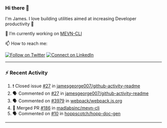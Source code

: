 ### Hi there 👋

I'm James. I love building utilities aimed at increasing Developer productivity :raised_hands: 

🔭 I’m currently working on [MEVN-CLI](https://github.com/madlabsinc/mevn-cli)

📫 How to reach me:

[![Follow on Twitter](https://img.shields.io/badge/--twitter?label=Twitter&logo=Twitter&style=social)](https://twitter.com/james_madhacks) [![Connect on LinkedIn](https://img.shields.io/badge/--linkedin?label=LinkedIn&logo=LinkedIn&style=social)](https://www.linkedin.com/in/jamesgeorge007)

---

### :zap: Recent Activity

<!--START_SECTION:activity-->
1. ❗️ Closed issue [#27](https://github.com//jamesgeorge007/github-activity-readme/issues/27) in [jamesgeorge007/github-activity-readme](https://github.com//jamesgeorge007/github-activity-readme)
2. 🗣 Commented on [#27](https://github.com//jamesgeorge007/github-activity-readme/issues/27) in [jamesgeorge007/github-activity-readme](https://github.com//jamesgeorge007/github-activity-readme)
3. 🗣 Commented on [#3979](https://github.com//webpack/webpack.js.org/issues/3979) in [webpack/webpack.js.org](https://github.com//webpack/webpack.js.org)
4. 🎉 Merged PR [#186](https://github.com//madlabsinc/mevn-cli/pull/186) in [madlabsinc/mevn-cli](https://github.com//madlabsinc/mevn-cli)
5. 🗣 Commented on [#10](https://github.com//hoppscotch/hopp-doc-gen/issues/10) in [hoppscotch/hopp-doc-gen](https://github.com//hoppscotch/hopp-doc-gen)
<!--END_SECTION:activity-->

---

<!--
**jamesgeorge007/jamesgeorge007** is a ✨ _special_ ✨ repository because its `README.md` (this file) appears on your GitHub profile.

Here are some ideas to get you started:

- 🌱 I’m currently learning ...
- 👯 I’m looking to collaborate on ...
- 🤔 I’m looking for help with ...
- 💬 Ask me about ...
- 😄 Pronouns: ...
- ⚡ Fun fact: ...
-->
